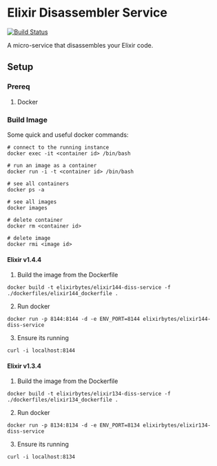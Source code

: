# Elixir Disassembler Service

[![Build Status](https://travis-ci.org/jkeam/elixir_disassembler_service.svg?branch=master)](https://travis-ci.org/jkeam/elixir_disassembler_service)

A micro-service that disassembles your Elixir code.

## Setup

### Prereq
1.  Docker

### Build Image
Some quick and useful docker commands:
  ```
  # connect to the running instance
  docker exec -it <container id> /bin/bash

  # run an image as a container
  docker run -i -t <container id> /bin/bash

  # see all containers
  docker ps -a

  # see all images
  docker images

  # delete container
  docker rm <container id>

  # delete image
  docker rmi <image id>
  ```

#### Elixir v1.4.4
1.  Build the image from the Dockerfile
  ```
  docker build -t elixirbytes/elixir144-diss-service -f ./dockerfiles/elixir144_dockerfile .
  ```

2.  Run docker
  ```
  docker run -p 8144:8144 -d -e ENV_PORT=8144 elixirbytes/elixir144-diss-service
  ```

3.  Ensure its running
  ```
  curl -i localhost:8144
  ```

#### Elixir v1.3.4
1.  Build the image from the Dockerfile
  ```
  docker build -t elixirbytes/elixir134-diss-service -f ./dockerfiles/elixir134_dockerfile .
  ```

2.  Run docker
  ```
  docker run -p 8134:8134 -d -e ENV_PORT=8134 elixirbytes/elixir134-diss-service
  ```

3.  Ensure its running
  ```
  curl -i localhost:8134
  ```
